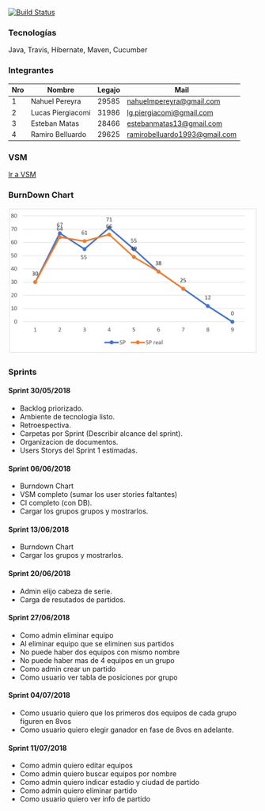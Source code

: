 [![Build Status](https://travis-ci.org/nahuelmpereyra/simuladorMundial.svg?branch=master)](https://travis-ci.org/nahuelmpereyra/simuladorMundial)

### Tecnologías
Java, Travis, Hibernate, Maven, Cucumber

### Integrantes

Nro | Nombre | Legajo | Mail
----|--------|--------|------
1   |Nahuel Pereyra        |29585        |nahuelmpereyra@gmail.com
2   |Lucas Piergiacomi        |31986        |lg.piergiacomi@gmail.com
3   |Esteban Matas        |28466        |estebanmatas13@gmail.com
4   |Ramiro Belluardo        |29625        |ramirobelluardo1993@gmail.com

### VSM

[Ir a VSM](https://realtimeboard.com/app/board/o9J_kzFlnH0=/)



### BurnDown Chart

![Screenshot](BD6.PNG)

### Sprints

#### Sprint 30/05/2018
- Backlog priorizado.
- Ambiente de tecnologia listo.
- Retroespectiva.
- Carpetas por Sprint (Describir alcance del sprint).
- Organizacion de documentos.
- Users Storys del Sprint 1 estimadas.

#### Sprint 06/06/2018
- Burndown Chart
- VSM completo (sumar los user stories faltantes)
- CI completo (con DB).
- Cargar los grupos grupos y mostrarlos. 

#### Sprint 13/06/2018
- Burndown Chart
- Cargar los grupos y mostrarlos. 

#### Sprint 20/06/2018
- Admin elijo cabeza de serie.
- Carga de resutados de partidos.
 

#### Sprint 27/06/2018
- Como admin eliminar equipo
- Al eliminar equipo que se eliminen sus partidos
- No puede haber dos equipos con mismo nombre
- No puede haber mas de 4 equipos en un grupo
- Como admin crear un partido
- Como usuario ver tabla de posiciones por grupo
 
 
 #### Sprint 04/07/2018
- Como usuario quiero que los primeros dos equipos de cada grupo figuren en 8vos
- Como usuario quiero elegir ganador en fase de 8vos en adelante.


 #### Sprint 11/07/2018
 - Como admin quiero editar equipos
 - Como admin quiero buscar equipos por nombre
 - Como admin quiero indicar estadio y ciudad de partido
 - Como admin quiero eliminar partido
 - Como usuario quiero ver info de partido